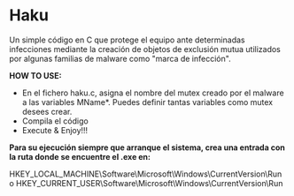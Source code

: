 # Haku
Un simple código en C que protege el equipo ante determinadas infecciones mediante la creación de objetos de exclusión mutua utilizados por algunas familias de malware como "marca de infección".

__HOW TO USE:__

- En el fichero haku.c, asigna el nombre del mutex creado por el malware a las variables MName*. Puedes definir tantas variables como mutex desees crear.
- Compila el código
- Execute & Enjoy!!!

__Para su ejecución siempre que arranque el sistema, crea una entrada con la ruta donde se encuentre el .exe en:__

HKEY_LOCAL_MACHINE\Software\Microsoft\Windows\CurrentVersion\Run 
 o
HKEY_CURRENT_USER\Software\Microsoft\Windows\CurrentVersion\Run
